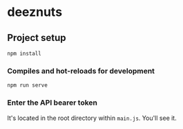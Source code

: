 # deeznuts

## Project setup
```
npm install
```

### Compiles and hot-reloads for development
```
npm run serve
```

### Enter the API bearer token
It's located in the root directory within `main.js`. You'll see it.
